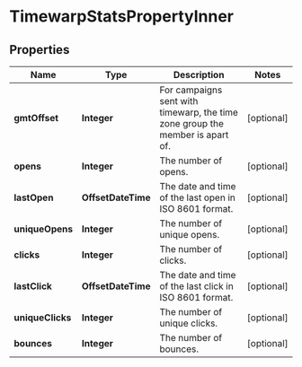 

# TimewarpStatsPropertyInner


## Properties

| Name | Type | Description | Notes |
|------------ | ------------- | ------------- | -------------|
|**gmtOffset** | **Integer** | For campaigns sent with timewarp, the time zone group the member is apart of. |  [optional] |
|**opens** | **Integer** | The number of opens. |  [optional] |
|**lastOpen** | **OffsetDateTime** | The date and time of the last open in ISO 8601 format. |  [optional] |
|**uniqueOpens** | **Integer** | The number of unique opens. |  [optional] |
|**clicks** | **Integer** | The number of clicks. |  [optional] |
|**lastClick** | **OffsetDateTime** | The date and time of the last click in ISO 8601 format. |  [optional] |
|**uniqueClicks** | **Integer** | The number of unique clicks. |  [optional] |
|**bounces** | **Integer** | The number of bounces. |  [optional] |



